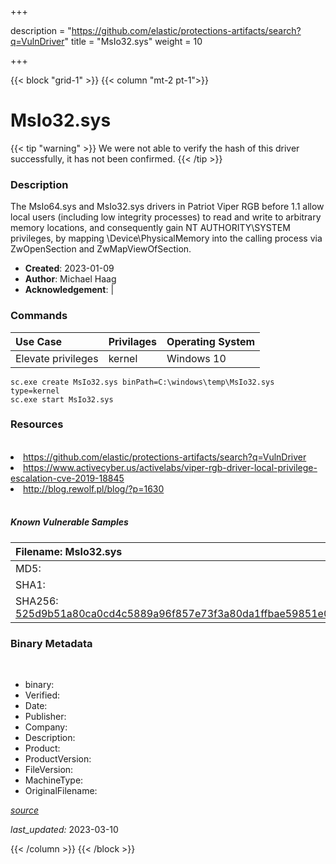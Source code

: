 +++

description = "https://github.com/elastic/protections-artifacts/search?q=VulnDriver"
title = "MsIo32.sys"
weight = 10

+++


{{< block "grid-1" >}}
{{< column "mt-2 pt-1">}}




# MsIo32.sys 


{{< tip "warning" >}}
We were not able to verify the hash of this driver successfully, it has not been confirmed.
{{< /tip >}}




### Description


The MsIo64.sys and MsIo32.sys drivers in Patriot Viper RGB before 1.1 allow local users (including low integrity processes) to read and write to arbitrary memory locations, and consequently gain NT AUTHORITY\SYSTEM privileges, by mapping \Device\PhysicalMemory into the calling process via ZwOpenSection and ZwMapViewOfSection.


- **Created**: 2023-01-09
- **Author**: Michael Haag
- **Acknowledgement**:  | [](https://twitter.com/)

### Commands

| Use Case | Privilages | Operating System | 
|:---- | ---- | ---- |
| Elevate privileges | kernel | Windows 10 |

```
sc.exe create MsIo32.sys binPath=C:\windows\temp\MsIo32.sys type=kernel
sc.exe start MsIo32.sys
```

### Resources
<br>


<li><a href=" https://github.com/elastic/protections-artifacts/search?q=VulnDriver"> https://github.com/elastic/protections-artifacts/search?q=VulnDriver</a></li>

<li><a href="https://www.activecyber.us/activelabs/viper-rgb-driver-local-privilege-escalation-cve-2019-18845">https://www.activecyber.us/activelabs/viper-rgb-driver-local-privilege-escalation-cve-2019-18845</a></li>

<li><a href="http://blog.rewolf.pl/blog/?p=1630">http://blog.rewolf.pl/blog/?p=1630</a></li>


<br>


##### Known Vulnerable Samples

| Filename: MsIo32.sys |
|:---- |
|MD5: <a href="https://www.virustotal.com/gui/file/{&#39;Filename&#39;: &#39;MsIo32.sys&#39;, &#39;MD5&#39;: &#39;&#39;, &#39;SHA1&#39;: &#39;&#39;, &#39;SHA256&#39;: &#39;525d9b51a80ca0cd4c5889a96f857e73f3a80da1ffbae59851e0f51bdfb0b6cd&#39;}"></a>|
|SHA1: <a href="https://www.virustotal.com/gui/file/{&#39;Filename&#39;: &#39;MsIo32.sys&#39;, &#39;MD5&#39;: &#39;&#39;, &#39;SHA1&#39;: &#39;&#39;, &#39;SHA256&#39;: &#39;525d9b51a80ca0cd4c5889a96f857e73f3a80da1ffbae59851e0f51bdfb0b6cd&#39;}"></a>|
|SHA256: <a href="https://www.virustotal.com/gui/file/{&#39;Filename&#39;: &#39;MsIo32.sys&#39;, &#39;MD5&#39;: &#39;&#39;, &#39;SHA1&#39;: &#39;&#39;, &#39;SHA256&#39;: &#39;525d9b51a80ca0cd4c5889a96f857e73f3a80da1ffbae59851e0f51bdfb0b6cd&#39;}">525d9b51a80ca0cd4c5889a96f857e73f3a80da1ffbae59851e0f51bdfb0b6cd</a>|




### Binary Metadata
<br>

- binary: 
- Verified: 
- Date: 
- Publisher: 
- Company: 
- Description: 
- Product: 
- ProductVersion: 
- FileVersion: 
- MachineType: 
- OriginalFilename: 

[*source*](https://github.com/magicsword-io/LOLDrivers/tree/main/yaml/msio32.sys.yml)

*last_updated:* 2023-03-10


{{< /column >}}
{{< /block >}}
